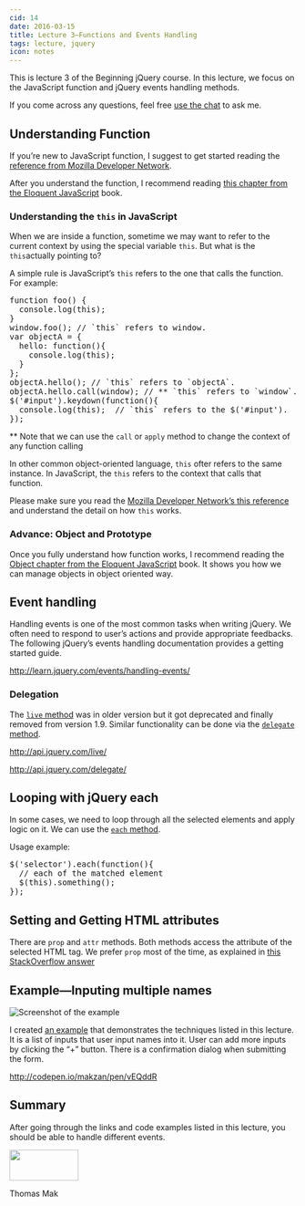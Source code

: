 ```yaml
---
cid: 14
date: 2016-03-15
title: Lecture 3—Functions and Events Handling
tags: lecture, jquery
icon: notes
---
```


<p>This is lecture 3 of the Beginning jQuery course. In this lecture, we focus on the JavaScript function and jQuery events handling methods.
</p>
<p>If you come across any questions, feel free <a href='#open-chat'>use the chat</a> to ask me.
</p>
<h2>Understanding Function</h2>
<p>If you’re new to JavaScript function, I suggest to get started reading the <a href="https://developer.mozilla.org/en-US/docs/Web/JavaScript/Reference/Functions">reference from Mozilla Developer Network</a>.
</p>
<p>After you understand the function, I recommend reading <a href="http://eloquentjavascript.net/03_functions.html">this chapter from the Eloquent JavaScript</a> book.
</p>
<h3>Understanding the <code>this</code> in JavaScript</h3>
<p>When we are inside a function, sometime we may want to refer to the current context by using the special variable <code>this</code>. But what is the <code>this</code>actually pointing to?
</p>
<p>A simple rule is JavaScript’s <code>this</code> refers to the one that calls the function. For example:
</p>
<pre>function foo() {
  console.log(this);
}
window.foo(); // `this` refers to window.
var objectA = {
  hello: function(){
    console.log(this);
  }
};
objectA.hello(); // `this` refers to `objectA`.
objectA.hello.call(window); // ** `this` refers to `window`.
$('#input').keydown(function(){
  console.log(this);  // `this` refers to the $('#input').
});
</pre>
<p>** Note that we can use the <code>call</code> or <code>apply</code> method to change the context of any function calling
</p>
<p>In other common object-oriented language, <code>this</code> ofter refers to the same instance. In JavaScript, the <code>this</code> refers to the context that calls that function.
</p>
<p>Please make sure you read the <a href="https://developer.mozilla.org/en-US/docs/Web/JavaScript/Reference/Operators/this">Mozilla Developer Network’s this reference</a> and understand the detail on how <code>this</code> works.
</p>
<h3>Advance: Object and Prototype</h3>
<p>Once you fully understand how function works, I recommend reading the <a href="http://eloquentjavascript.net/06_object.html">Object chapter from the Eloquent JavaScript</a> book. It shows you how we can manage objects in object oriented way.
</p>
<h2>Event handling</h2>
<p>Handling events is one of the most common tasks when writing jQuery. We often need to respond to user’s actions and provide appropriate feedbacks. The following jQuery’s events handling documentation provides a getting started guide.
</p>
<p><a href="http://learn.jquery.com/events/handling-events/">http://learn.jquery.com/events/handling-events/</a>
</p>
<h3>Delegation</h3>
<p>The <a href="http://api.jquery.com/live/"><code>live</code> method</a> was in older version but it got deprecated and finally removed from version 1.9. Similar functionality can be done via the <a href="http://api.jquery.com/delegate/"><code>delegate</code> method</a>.
</p>
<p><a href="http://api.jquery.com/live/">http://api.jquery.com/live/</a>
</p>
<p><a href="http://api.jquery.com/delegate/">http://api.jquery.com/delegate/</a>
</p>
<h2>Looping with jQuery each</h2>
<p>In some cases, we need to loop through all the selected elements and apply logic on it. We can use the <a href="http://api.jquery.com/each/"><code>each</code> method</a>.
</p>
<p>Usage example:
</p>
<pre>$('selector').each(function(){
  // each of the matched element
  $(this).something();
});
</pre>
<h2>Setting and Getting HTML attributes</h2>
<p>There are <code>prop</code> and <code>attr</code> methods. Both methods access the attribute of the selected HTML tag. We prefer <code>prop</code> most of the time, as explained in <a href="http://stackoverflow.com/a/13626565">this StackOverflow answer</a>
</p>
<h2>Example—Inputing multiple names</h2>
<p><img src="http://cl.ly/image/042Z3e1u3O1I/Screen%20Shot%202015-03-17%20at%204.58.40%20PM.png" alt="Screenshot of the example">
</p>
<p>I created <a href="http://codepen.io/makzan/pen/vEQddR">an example</a> that demonstrates the techniques listed in this lecture. It is a list of inputs that user input names into it. User can add more inputs by clicking the “+” button. There is a confirmation dialog when submitting the form.
</p>
<p><a href="http://codepen.io/makzan/pen/vEQddR">http://codepen.io/makzan/pen/vEQddR</a>
</p>
<h2>Summary</h2>
<p>After going through the links and code examples listed in this lecture, you should be able to handle different events.
</p>


<p><img src="http://mak.la/signature" width="121" height="54" style="width: 121px; height: 54px;">
</p>
<p>Thomas Mak
</p>